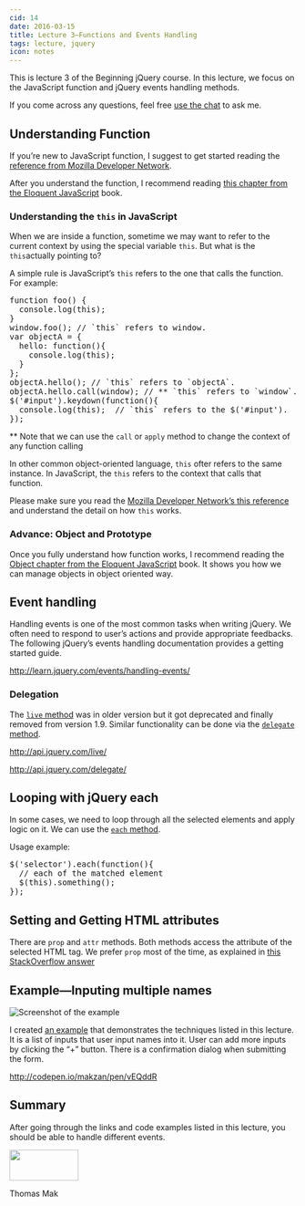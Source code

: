 ```yaml
---
cid: 14
date: 2016-03-15
title: Lecture 3—Functions and Events Handling
tags: lecture, jquery
icon: notes
---
```


<p>This is lecture 3 of the Beginning jQuery course. In this lecture, we focus on the JavaScript function and jQuery events handling methods.
</p>
<p>If you come across any questions, feel free <a href='#open-chat'>use the chat</a> to ask me.
</p>
<h2>Understanding Function</h2>
<p>If you’re new to JavaScript function, I suggest to get started reading the <a href="https://developer.mozilla.org/en-US/docs/Web/JavaScript/Reference/Functions">reference from Mozilla Developer Network</a>.
</p>
<p>After you understand the function, I recommend reading <a href="http://eloquentjavascript.net/03_functions.html">this chapter from the Eloquent JavaScript</a> book.
</p>
<h3>Understanding the <code>this</code> in JavaScript</h3>
<p>When we are inside a function, sometime we may want to refer to the current context by using the special variable <code>this</code>. But what is the <code>this</code>actually pointing to?
</p>
<p>A simple rule is JavaScript’s <code>this</code> refers to the one that calls the function. For example:
</p>
<pre>function foo() {
  console.log(this);
}
window.foo(); // `this` refers to window.
var objectA = {
  hello: function(){
    console.log(this);
  }
};
objectA.hello(); // `this` refers to `objectA`.
objectA.hello.call(window); // ** `this` refers to `window`.
$('#input').keydown(function(){
  console.log(this);  // `this` refers to the $('#input').
});
</pre>
<p>** Note that we can use the <code>call</code> or <code>apply</code> method to change the context of any function calling
</p>
<p>In other common object-oriented language, <code>this</code> ofter refers to the same instance. In JavaScript, the <code>this</code> refers to the context that calls that function.
</p>
<p>Please make sure you read the <a href="https://developer.mozilla.org/en-US/docs/Web/JavaScript/Reference/Operators/this">Mozilla Developer Network’s this reference</a> and understand the detail on how <code>this</code> works.
</p>
<h3>Advance: Object and Prototype</h3>
<p>Once you fully understand how function works, I recommend reading the <a href="http://eloquentjavascript.net/06_object.html">Object chapter from the Eloquent JavaScript</a> book. It shows you how we can manage objects in object oriented way.
</p>
<h2>Event handling</h2>
<p>Handling events is one of the most common tasks when writing jQuery. We often need to respond to user’s actions and provide appropriate feedbacks. The following jQuery’s events handling documentation provides a getting started guide.
</p>
<p><a href="http://learn.jquery.com/events/handling-events/">http://learn.jquery.com/events/handling-events/</a>
</p>
<h3>Delegation</h3>
<p>The <a href="http://api.jquery.com/live/"><code>live</code> method</a> was in older version but it got deprecated and finally removed from version 1.9. Similar functionality can be done via the <a href="http://api.jquery.com/delegate/"><code>delegate</code> method</a>.
</p>
<p><a href="http://api.jquery.com/live/">http://api.jquery.com/live/</a>
</p>
<p><a href="http://api.jquery.com/delegate/">http://api.jquery.com/delegate/</a>
</p>
<h2>Looping with jQuery each</h2>
<p>In some cases, we need to loop through all the selected elements and apply logic on it. We can use the <a href="http://api.jquery.com/each/"><code>each</code> method</a>.
</p>
<p>Usage example:
</p>
<pre>$('selector').each(function(){
  // each of the matched element
  $(this).something();
});
</pre>
<h2>Setting and Getting HTML attributes</h2>
<p>There are <code>prop</code> and <code>attr</code> methods. Both methods access the attribute of the selected HTML tag. We prefer <code>prop</code> most of the time, as explained in <a href="http://stackoverflow.com/a/13626565">this StackOverflow answer</a>
</p>
<h2>Example—Inputing multiple names</h2>
<p><img src="http://cl.ly/image/042Z3e1u3O1I/Screen%20Shot%202015-03-17%20at%204.58.40%20PM.png" alt="Screenshot of the example">
</p>
<p>I created <a href="http://codepen.io/makzan/pen/vEQddR">an example</a> that demonstrates the techniques listed in this lecture. It is a list of inputs that user input names into it. User can add more inputs by clicking the “+” button. There is a confirmation dialog when submitting the form.
</p>
<p><a href="http://codepen.io/makzan/pen/vEQddR">http://codepen.io/makzan/pen/vEQddR</a>
</p>
<h2>Summary</h2>
<p>After going through the links and code examples listed in this lecture, you should be able to handle different events.
</p>


<p><img src="http://mak.la/signature" width="121" height="54" style="width: 121px; height: 54px;">
</p>
<p>Thomas Mak
</p>